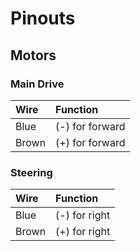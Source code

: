 # Pinouts #

## Motors ##

### Main Drive ##
| Wire  | Function          |
|:------|:------------------|
| Blue  | (-) for forward   |
| Brown | (+) for forward   |

### Steering ##
| Wire  | Function          |
|:------|:------------------|
| Blue  | (-) for right     |
| Brown | (+) for right     |